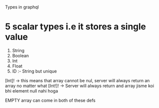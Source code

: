 Types in graphql


# 5 scalar types i.e it stores a single value
1. String
2. Boolean
3. Int
4. Float
5. ID :- String but unique




[Int]! -> this means that array cannot be nul, server will always return an array no matter what
[Int!]! -> Server will always return and array jisme koi bhi element null nahi hoga


EMPTY array can come in both of these defs
